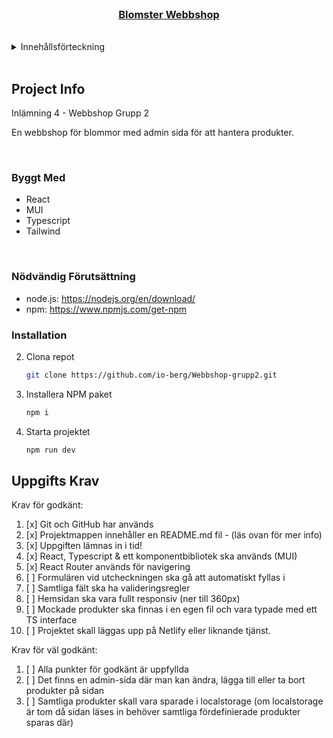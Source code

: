<!-- PROJECT LOGO -->
<br />
<div align="center">
  <a href="https://github.com/io-berg/Webbshop-grupp2">
    <h3 align="center">Blomster Webbshop</h3>
  </a>
</div>
<br />

<!-- TABLE OF CONTENTS -->
<details>
  <summary>Innehållsförteckning</summary>
  <ol>
    <li>
      <a href="#project-info">Projekt Info</a>
      <ul>
        <li><a href="#byggt-med">Byggt med</a></li>
      </ul>
    </li>
    <li>
      <a href="#installation">Installation</a>
    </li>
    <li><a href="#uppgifts-krav">Uppgifts Krav</a></li>
  </ol>
</details>
<br />

<!-- ABOUT THE PROJECT -->

## Project Info

Inlämning 4 - Webbshop Grupp 2

En webbshop för blommor med admin sida för att hantera produkter.

<br/>

### Byggt Med

- React
- MUI
- Typescript
- Tailwind

<br/>

<!-- GETTING STARTED -->

### Nödvändig Förutsättning

- node.js: https://nodejs.org/en/download/
- npm: https://www.npmjs.com/get-npm

### Installation

2. Clona repot
   ```sh
   git clone https://github.com/io-berg/Webbshop-grupp2.git
   ```
3. Installera NPM paket
   ```sh
   npm i
   ```
4. Starta projektet
   ```sh
   npm run dev
   ```

## Uppgifts Krav

Krav för godkänt:

1. [x] Git och GitHub har används
2. [x] Projektmappen innehåller en README.md fil - (läs ovan för mer info)
3. [x] Uppgiften lämnas in i tid!
4. [x] React, Typescript & ett komponentbibliotek ska används (MUI)
5. [x] React Router används för navigering
6. [ ] Formulären vid utcheckningen ska gå att automatiskt fyllas i
7. [ ] Samtliga fält ska ha valideringsregler
8. [ ] Hemsidan ska vara fullt responsiv (ner till 360px)
9. [ ] Mockade produkter ska finnas i en egen fil och vara typade med ett TS interface
10. [ ] Projektet skall läggas upp på Netlify eller liknande tjänst.

Krav för väl godkänt:

1. [ ] Alla punkter för godkänt är uppfyllda
2. [ ] Det finns en admin-sida där man kan ändra, lägga till eller ta bort produkter på sidan
3. [ ] Samtliga produkter skall vara sparade i localstorage (om localstorage är tom då sidan läses in behöver samtliga fördefinierade produkter sparas där)

